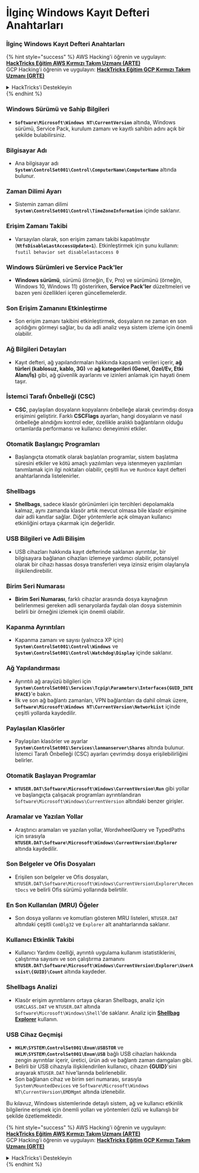 # İlginç Windows Kayıt Defteri Anahtarları

### İlginç Windows Kayıt Defteri Anahtarları

{% hint style="success" %}
AWS Hacking'i öğrenin ve uygulayın: <img src="/.gitbook/assets/arte.png" alt="" data-size="line">[**HackTricks Eğitim AWS Kırmızı Takım Uzmanı (ARTE)**](https://training.hacktricks.xyz/courses/arte)<img src="/.gitbook/assets/arte.png" alt="" data-size="line">\
GCP Hacking'i öğrenin ve uygulayın: <img src="/.gitbook/assets/grte.png" alt="" data-size="line">[**HackTricks Eğitim GCP Kırmızı Takım Uzmanı (GRTE)**<img src="/.gitbook/assets/grte.png" alt="" data-size="line">](https://training.hacktricks.xyz/courses/grte)

<details>

<summary>HackTricks'i Destekleyin</summary>

* [**Abonelik planlarını**](https://github.com/sponsors/carlospolop) kontrol edin!
* 💬 [**Discord grubuna**](https://discord.gg/hRep4RUj7f) katılın veya [**telegram grubuna**](https://t.me/peass) katılın veya bizi **Twitter** 🐦 [**@hacktricks\_live**](https://twitter.com/hacktricks\_live)** takip edin.**
* **Hacking püf noktalarını paylaşarak** [**HackTricks**](https://github.com/carlospolop/hacktricks) ve [**HackTricks Cloud**](https://github.com/carlospolop/hacktricks-cloud) github depolarına PR gönderin.

</details>
{% endhint %}

### **Windows Sürümü ve Sahip Bilgileri**
- **`Software\Microsoft\Windows NT\CurrentVersion`** altında, Windows sürümü, Service Pack, kurulum zamanı ve kayıtlı sahibin adını açık bir şekilde bulabilirsiniz.

### **Bilgisayar Adı**
- Ana bilgisayar adı **`System\ControlSet001\Control\ComputerName\ComputerName`** altında bulunur.

### **Zaman Dilimi Ayarı**
- Sistemin zaman dilimi **`System\ControlSet001\Control\TimeZoneInformation`** içinde saklanır.

### **Erişim Zamanı Takibi**
- Varsayılan olarak, son erişim zamanı takibi kapatılmıştır (**`NtfsDisableLastAccessUpdate=1`**). Etkinleştirmek için şunu kullanın:
`fsutil behavior set disablelastaccess 0`

### Windows Sürümleri ve Service Pack'ler
- **Windows sürümü**, sürümü (örneğin, Ev, Pro) ve sürümünü (örneğin, Windows 10, Windows 11) gösterirken, **Service Pack'ler** düzeltmeleri ve bazen yeni özellikleri içeren güncellemelerdir.

### Son Erişim Zamanını Etkinleştirme
- Son erişim zamanı takibini etkinleştirmek, dosyaların ne zaman en son açıldığını görmeyi sağlar, bu da adli analiz veya sistem izleme için önemli olabilir.

### Ağ Bilgileri Detayları
- Kayıt defteri, ağ yapılandırmaları hakkında kapsamlı verileri içerir, **ağ türleri (kablosuz, kablo, 3G)** ve **ağ kategorileri (Genel, Özel/Ev, Etki Alanı/İş)** gibi, ağ güvenlik ayarlarını ve izinleri anlamak için hayati önem taşır.

### İstemci Tarafı Önbelleği (CSC)
- **CSC**, paylaşılan dosyaların kopyalarını önbelleğe alarak çevrimdışı dosya erişimini geliştirir. Farklı **CSCFlags** ayarları, hangi dosyaların ve nasıl önbelleğe alındığını kontrol eder, özellikle aralıklı bağlantıların olduğu ortamlarda performansı ve kullanıcı deneyimini etkiler.

### Otomatik Başlangıç Programları
- Başlangıçta otomatik olarak başlatılan programlar, sistem başlatma süresini etkiler ve kötü amaçlı yazılımları veya istenmeyen yazılımları tanımlamak için ilgi noktaları olabilir, çeşitli `Run` ve `RunOnce` kayıt defteri anahtarlarında listelenirler.

### Shellbags
- **Shellbags**, sadece klasör görünümleri için tercihleri depolamakla kalmaz, aynı zamanda klasör artık mevcut olmasa bile klasör erişimine dair adli kanıtlar sağlar. Diğer yöntemlerle açık olmayan kullanıcı etkinliğini ortaya çıkarmak için değerlidir.

### USB Bilgileri ve Adli Bilişim
- USB cihazları hakkında kayıt defterinde saklanan ayrıntılar, bir bilgisayara bağlanan cihazları izlemeye yardımcı olabilir, potansiyel olarak bir cihazı hassas dosya transferleri veya izinsiz erişim olaylarıyla ilişkilendirebilir.

### Birim Seri Numarası
- **Birim Seri Numarası**, farklı cihazlar arasında dosya kaynağının belirlenmesi gereken adli senaryolarda faydalı olan dosya sisteminin belirli bir örneğini izlemek için önemli olabilir.

### **Kapanma Ayrıntıları**
- Kapanma zamanı ve sayısı (yalnızca XP için) **`System\ControlSet001\Control\Windows`** ve **`System\ControlSet001\Control\Watchdog\Display`** içinde saklanır.

### **Ağ Yapılandırması**
- Ayrıntılı ağ arayüzü bilgileri için **`System\ControlSet001\Services\Tcpip\Parameters\Interfaces{GUID_INTERFACE}`**'e bakın.
- İlk ve son ağ bağlantı zamanları, VPN bağlantıları da dahil olmak üzere, **`Software\Microsoft\Windows NT\CurrentVersion\NetworkList`** içinde çeşitli yollarda kaydedilir.

### **Paylaşılan Klasörler**
- Paylaşılan klasörler ve ayarlar **`System\ControlSet001\Services\lanmanserver\Shares`** altında bulunur. İstemci Tarafı Önbelleği (CSC) ayarları çevrimdışı dosya erişilebilirliğini belirler.

### **Otomatik Başlayan Programlar**
- **`NTUSER.DAT\Software\Microsoft\Windows\CurrentVersion\Run`** gibi yollar ve başlangıçta çalışacak programları ayrıntılandıran `Software\Microsoft\Windows\CurrentVersion` altındaki benzer girişler.

### **Aramalar ve Yazılan Yollar**
- Araştırıcı aramaları ve yazılan yollar, WordwheelQuery ve TypedPaths için sırasıyla **`NTUSER.DAT\Software\Microsoft\Windows\CurrentVersion\Explorer`** altında kaydedilir.

### **Son Belgeler ve Ofis Dosyaları**
- Erişilen son belgeler ve Ofis dosyaları, `NTUSER.DAT\Software\Microsoft\Windows\CurrentVersion\Explorer\RecentDocs` ve belirli Ofis sürümü yollarında belirtilir.

### **En Son Kullanılan (MRU) Öğeler**
- Son dosya yollarını ve komutları gösteren MRU listeleri, `NTUSER.DAT` altındaki çeşitli `ComDlg32` ve `Explorer` alt anahtarlarında saklanır.

### **Kullanıcı Etkinlik Takibi**
- Kullanıcı Yardımı özelliği, ayrıntılı uygulama kullanım istatistiklerini, çalıştırma sayısını ve son çalıştırma zamanını **`NTUSER.DAT\Software\Microsoft\Windows\CurrentVersion\Explorer\UserAssist\{GUID}\Count`** altında kaydeder.

### **Shellbags Analizi**
- Klasör erişim ayrıntılarını ortaya çıkaran Shellbags, analiz için `USRCLASS.DAT` ve `NTUSER.DAT` altında `Software\Microsoft\Windows\Shell`'de saklanır. Analiz için **[Shellbag Explorer](https://ericzimmerman.github.io/#!index.md)** kullanın.

### **USB Cihaz Geçmişi**
- **`HKLM\SYSTEM\ControlSet001\Enum\USBSTOR`** ve **`HKLM\SYSTEM\ControlSet001\Enum\USB`** bağlı USB cihazları hakkında zengin ayrıntılar içerir, üretici, ürün adı ve bağlantı zaman damgaları gibi.
- Belirli bir USB cihazıyla ilişkilendirilen kullanıcı, cihazın **{GUID}**'sini arayarak `NTUSER.DAT` hive'larında belirlenebilir.
- Son bağlanan cihaz ve birim seri numarası, sırasıyla `System\MountedDevices` ve `Software\Microsoft\Windows NT\CurrentVersion\EMDMgmt` altında izlenebilir.

Bu kılavuz, Windows sistemlerinde detaylı sistem, ağ ve kullanıcı etkinlik bilgilerine erişmek için önemli yolları ve yöntemleri özlü ve kullanışlı bir şekilde özetlemektedir.

{% hint style="success" %}
AWS Hacking'i öğrenin ve uygulayın: <img src="/.gitbook/assets/arte.png" alt="" data-size="line">[**HackTricks Eğitim AWS Kırmızı Takım Uzmanı (ARTE)**](https://training.hacktricks.xyz/courses/arte)<img src="/.gitbook/assets/arte.png" alt="" data-size="line">\
GCP Hacking'i öğrenin ve uygulayın: <img src="/.gitbook/assets/grte.png" alt="" data-size="line">[**HackTricks Eğitim GCP Kırmızı Takım Uzmanı (GRTE)**<img src="/.gitbook/assets/grte.png" alt="" data-size="line">](https://training.hacktricks.xyz/courses/grte)

<details>

<summary>HackTricks'i Destekleyin</summary>

* [**Abonelik planlarını**](https://github.com/sponsors/carlospolop) kontrol edin!
* 💬 [**Discord grubuna**](https://discord.gg/hRep4RUj7f) katılın veya [**telegram grubuna**](https://t.me/peass) katılın veya bizi **Twitter** 🐦 [**@hacktricks\_live**](https://twitter.com/hacktricks\_live)** takip edin.**
* **Hacking püf noktalarını paylaşarak** [**HackTricks**](https://github.com/carlospolop/hacktricks) ve [**HackTricks Cloud**](https://github.com/carlospolop/hacktricks-cloud) github depolarına PR gönderin.

</details>
{% endhint %}
